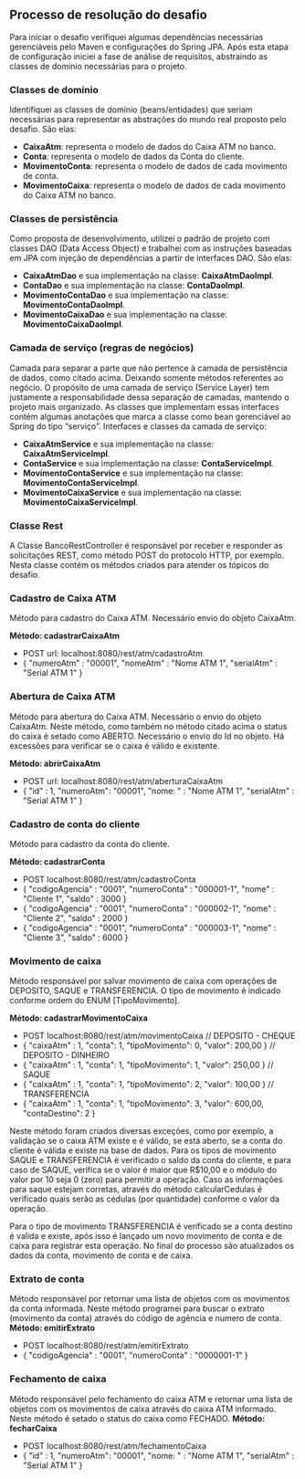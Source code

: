 ## Processo de resolução do desafio
Para iniciar o desafio verifiquei algumas dependências necessárias gerenciáveis pelo Maven e configurações do Spring JPA. Após esta etapa de configuração iniciei a fase de análise de requisitos, abstraindo as classes de domínio necessárias para o projeto.

### **Classes de domínio** ###

Identifiquei as classes de domínio (beans/entidades) que seriam necessárias para representar as abstrações do mundo real proposto pelo desafio. São elas: 
- **CaixaAtm**: representa o modelo de dados do Caixa ATM no banco.
- **Conta**: representa o modelo de dados da Conta do cliente.
- **MovimentoConta**: representa o modelo de dados de cada movimento de conta.
- **MovimentoCaixa**: representa o modelo de dados de cada movimento do Caixa ATM no banco.

### **Classes de persistência** ###

Como proposta de desenvolvimento, utilizei o padrão de projeto com classes DAO (Data Access Object) e trabalhei com as instruções baseadas em JPA com injeção de dependências a partir de interfaces DAO. São elas:
- **CaixaAtmDao** e sua implementação na classe: **CaixaAtmDaoImpl**.
- **ContaDao** e sua implementação na classe: **ContaDaoImpl**.
- **MovimentoContaDao** e sua implementação na classe: **MovimentoContaDaoImpl**.
- **MovimentoCaixaDao** e sua implementação na classe: **MovimentoCaixaDaoImpl**.

### **Camada de serviço (regras de negócios)** ###

Camada para separar a parte que não pertence à camada de persistência de dados, como citado acima. Deixando somente métodos referentes ao negócio.
O propósito de uma camada de serviço (Service Layer) tem justamente a responsabilidade dessa separação de camadas, mantendo o projeto mais organizado. As classes que implementam essas interfaces contém algumas anotações que marca a classe como bean gerenciável ao Spring do tipo “serviço”.
 Interfaces e classes da camada de serviço:
- **CaixaAtmService** e sua implementação na classe: **CaixaAtmServiceImpl**.
- **ContaService** e sua implementação na classe: **ContaServiceImpl**.
- **MovimentoContaService** e sua implementação na classe: **MovimentoContaServiceImpl**.
- **MovimentoCaixaService** e sua implementação na classe: **MovimentoCaixaServiceImpl**.

### **Classe Rest** ###

A Classe BancoRestController é responsável por receber e responder as solicitações REST, como método POST do protocolo HTTP, por exemplo.
Nesta classe contém os métodos criados para atender os tópicos do desafio.


### **Cadastro de Caixa ATM** ###

Método para cadastro do Caixa ATM. Necessário envio do objeto CaixaAtm.

**Método: cadastrarCaixaAtm**
- POST url: localhost:8080/rest/atm/cadastroAtm
- { "numeroAtm" : "00001", "nomeAtm" : "Nome ATM 1", "serialAtm" : "Serial ATM 1" }


### **Abertura de Caixa ATM** ###

Método para abertura do Caixa ATM. Necessário o envio do objeto CaixaAtm. 
Neste método, como também no método citado acima o status do caixa é setado como ABERTO. 
Necessário o envio do Id no objeto. Há excessões para verificar se o caixa é válido e existente.

**Método: abrirCaixaAtm**
- POST url: localhost:8080/rest/atm/aberturaCaixaAtm
- { "id" : 1, "numeroAtm": "00001", "nome: " : "Nome ATM 1", "serialAtm" : "Serial ATM 1" }


### **Cadastro de conta do cliente** ###

Método para cadastro da conta do cliente.

**Método: cadastrarConta**
- POST localhost:8080/rest/atm/cadastroConta
- { "codigoAgencia" : "0001", "numeroConta" : "000001-1", "nome" : "Cliente 1", "saldo" : 3000 }
- { "codigoAgencia" : "0001", "numeroConta" : "000002-1", "nome" : "Cliente 2", "saldo" : 2000 }
- { "codigoAgencia" : "0001", "numeroConta" : "000003-1", "nome" : "Cliente 3", "saldo" : 6000 }


### **Movimento de caixa** ###

Método responsável por salvar movimento de caixa com operações de DEPOSITO, SAQUE e TRANSFERENCIA. O tipo de movimento é indicado conforme ordem do ENUM [TipoMovimento].

**Método: cadastrarMovimentoCaixa**
- POST localhost:8080/rest/atm/movimentoCaixa
// DEPOSITO - CHEQUE
- { "caixaAtm" : 1, "conta": 1, "tipoMovimento": 0, "valor": 200,00 }
// DEPOSITO - DINHEIRO
- { "caixaAtm" : 1, "conta": 1, "tipoMovimento": 1, "valor": 250,00 }
// SAQUE
- { "caixaAtm" : 1, "conta": 1, "tipoMovimento": 2, "valor": 100,00 }
// TRANSFERENCIA 
- { "caixaAtm" : 1, "conta": 1, "tipoMovimento": 3, "valor": 600,00, "contaDestino": 2 }

Neste método foram criados diversas exceções, como por exemplo, a validação se o caixa ATM existe e é válido, se está aberto, se a conta do cliente é válida e existe na base de dados. 
Para os tipos de movimento SAQUE e TRANSFERENCIA é verificado o saldo da conta do cliente, e para caso de SAQUE, verifica se o valor é maior que R$10,00 e o módulo do valor por 10 seja 0 (zero) para permitir a operação. Caso as informações para saque estejam corretas, através do método calcularCedulas é verificado quais serão as cédulas (por quantidade) conforme o valor da operação.

Para o tipo de movimento TRANSFERENCIA é verificado se a conta destino é valida e existe, após isso é lançado um novo movimento de conta e de caixa para registrar esta operação.
No final do processo são atualizados os dados da conta, movimento de conta e de caixa.


### **Extrato de conta** ###

Método responsável por retornar uma lista de objetos com os movimentos da conta informada. Neste método programei para buscar o extrato (movimento da conta) através do código de agência e numero de conta.
**Método: emitirExtrato**

- POST localhost:8080/rest/atm/emitirExtrato
- { "codigoAgencia" : "0001", "numeroConta" : "0000001-1" }


### **Fechamento de caixa** ###

Método responsável pelo fechamento do caixa ATM e retornar uma lista de objetos com os movimentos de caixa através do caixa ATM informado. Neste método é setado o status do caixa como FECHADO.
**Método: fecharCaixa**

- POST localhost:8080/rest/atm/fechamentoCaixa
- { "id" : 1, "numeroAtm": "00001", "nome: " : "Nome ATM 1", "serialAtm" : "Serial ATM 1" }

